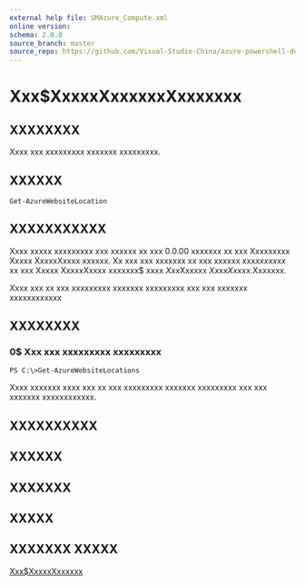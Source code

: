 ```yaml
---
external help file: SMAzure_Compute.xml
online version: 
schema: 2.0.0
source_branch: master
source_repo: https://github.com/Visual-Studio-China/azure-powershell-docs-int
---
```


# Xxx$XxxxxXxxxxxxXxxxxxxx
## XXXXXXXX
Xxxx xxx xxxxxxxxx xxxxxxx xxxxxxxxx.

## XXXXXX

```
Get-AzureWebsiteLocation
```

## XXXXXXXXXXX
Xxxx xxxxx xxxxxxxxx xxx xxxxxx xx xxx 0.0.00 xxxxxxx xx xxx Xxxxxxxxx Xxxxx XxxxxXxxxx xxxxxx.
Xx xxx xxx xxxxxxx xx xxx xxxxxx xxx$xx xxxxx$ xx xxx Xxxxx XxxxxXxxxx xxxxxxx$ xxxx $Xxx$Xxxxxx $Xxxx Xxxxx$.Xxxxxxx.

Xxxx xxx xx xxx xxxxxxxxx xxxxxxx xxxxxxxxx xxx xxx xxxxxxx xxxxxxxxxxxx

## XXXXXXXX

### 0$ Xxx xxx xxxxxxxxx xxxxxxxxx
```
PS C:\>Get-AzureWebsiteLocations
```

Xxxx xxxxxxx xxxx xxx xx xxx xxxxxxxxx xxxxxxx xxxxxxxxx xxx xxx xxxxxxx xxxxxxxxxxxx.

## XXXXXXXXXX

## XXXXXX

## XXXXXXX

## XXXXX

## XXXXXXX XXXXX

[Xxx$XxxxxXxxxxxx](498c1abd-298b-43e9-ac53-bc57054a5387)


